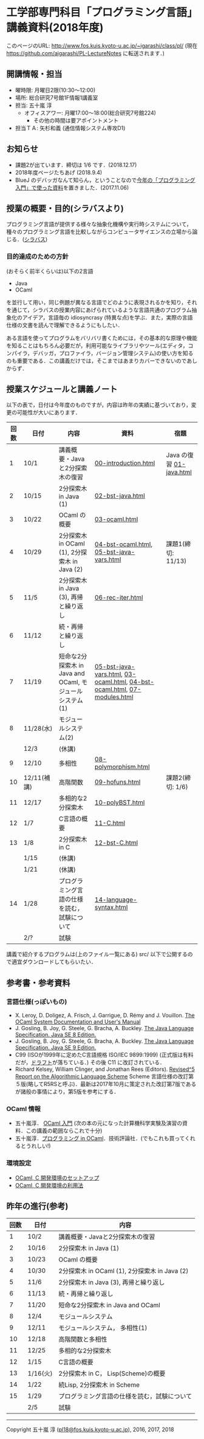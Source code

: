 # 工学部専門科目「プログラミング言語」講義資料(2018年度)

このページのURL: http://www.fos.kuis.kyoto-u.ac.jp/~igarashi/class/pl/ (現在 https://github.com/aigarashi/PL-LectureNotes に転送されます．)

## 開講情報・担当

* 曜時限: 月曜日2限(10:30〜12:00)
* 場所: 総合研究7号館1F情報1講義室
* 担当: 五十嵐 淳
    * オフィスアワー: 月曜17:00〜18:00(総合研究7号館224)
         * その他の時間は要アポイントメント
* 担当ＴＡ: 矢杉和義 (通信情報システム専攻D1)

## お知らせ

* 課題2が出ています．締切は 1/6 です．(2018.12.17)
* 2018年度ページたちあげ (2018.9.4)
* BlueJ のデバッガなんて知らん，ということなので[今年の「プログラミング入門」で使った資料](http://www.fos.kuis.kyoto-u.ac.jp/~igarashi/tmp/BlueJTool2.pdf)を置きました．(2017.11.06)

## 授業の概要・目的(シラバスより)

プログラミング言語が提供する様々な抽象化機構や実行時システムについて，種々のプログラミング言語を比較しながらコンピュータサイエンスの立場から論じる．([シラバス](http://www.t.kyoto-u.ac.jp/syllabus-s/?mode=subject&lang=ja&year=2017&b=6&c=90170))

### 目的達成のための方針

(おそらく前半くらいは)以下の2言語

* Java
* OCaml

を並行して用い，同じ例題が異なる言語でどのように表現されるかを知り，それを通じて，シラバスの授業内容にあげられているような言語共通のプログラム抽象化のアイデア，言語毎の idiosyncrasy (特異な点)を学ぶ．また，実際の言語仕様の文書を読んで理解できるようにもしたい．

ある言語を使ってプログラムをバリバリ書くためには，その基本的な原理や機能を知ることはもちろん必要だが，利用可能なライブラリやツール(エディタ，コンパイラ，デバッガ，プロファイラ，バージョン管理システム)の使い方を知るのも重要である．この講義だけでは，そこまではあまりカバーできないのであしからず．

## 授業スケジュールと講義ノート

以下の表で，日付は今年度のものですが，内容は昨年の実績に基づいており，変更の可能性が大いにあります．

|回数|日付| 内容 | 資料 | 宿題 |
|----|----|-----------|------|------|
|1   |10/1| 講義概要・Javaと2分探索木の復習 | [00-introduction.html](http://www.fos.kuis.kyoto-u.ac.jp/~igarashi/class/pl/00-introduction.html)  |  Java の復習 [01-java.html](http://www.fos.kuis.kyoto-u.ac.jp/~igarashi/class/pl/01-java.html) |
|2   |10/15| 2分探索木 in Java (1) | [02-bst-java.html](http://www.fos.kuis.kyoto-u.ac.jp/~igarashi/class/pl/02-bst-java.html) |      |
|3   |10/22| OCaml の概要 | [03-ocaml.html](http://www.fos.kuis.kyoto-u.ac.jp/~igarashi/class/pl/03-ocaml.html)     |      |
|4   |10/29| 2分探索木 in OCaml (1),  2分探索木 in Java (2) | [04-bst-ocaml.html](http://www.fos.kuis.kyoto-u.ac.jp/~igarashi/class/pl/04-bst-ocaml.html), [05-bst-java-vars.html](http://www.fos.kuis.kyoto-u.ac.jp/~igarashi/class/pl/05-bst-java-vars.html)  | 課題1(締切: 11/13) |
|5   |11/5| 2分探索木 in Java (3), 再帰と繰り返し | [06-rec-iter.html](http://www.fos.kuis.kyoto-u.ac.jp/~igarashi/class/pl/06-rec-iter.html)  |     | 
|6   |11/12| 続・再帰と繰り返し |      |      |
|7   |11/19| 短命な2分探索木 in Java and OCaml, モジュールシステム(1) | [05-bst-java-vars.html](http://www.fos.kuis.kyoto-u.ac.jp/~igarashi/class/pl/05-bst-java-vars.html#mutable-bst), [03-ocaml.html](http://www.fos.kuis.kyoto-u.ac.jp/~igarashi/class/pl/03-ocaml.html#quick-intro-ocaml3), [04-bst-ocaml.html](http://www.fos.kuis.kyoto-u.ac.jp/~igarashi/class/pl/04-bst-ocaml.html#bstMutable-ocaml), [07-modules.html](http://www.fos.kuis.kyoto-u.ac.jp/~igarashi/class/pl/07-modules.html)  |      |
|8   |11/28(水)| モジュールシステム(2)| |    |
|    |12/3| (休講)  |   |      |
|9  |12/10| 多相性 | [08-polymorphism.html](http://www.fos.kuis.kyoto-u.ac.jp/~igarashi/class/pl/08-polymorphism.html) |      |
|10   |12/11(補講)| 高階関数 | [09-hofuns.html](http://www.fos.kuis.kyoto-u.ac.jp/~igarashi/class/pl/09-hofuns.html) | 課題2(締切: 1/6) |
|11  |12/17| 多相的な2分探索木  | [10-polyBST.html](http://www.fos.kuis.kyoto-u.ac.jp/~igarashi/class/pl/10-polyBST.html) |     |
|12  |1/7| C言語の概要 | [11-C.html](http://www.fos.kuis.kyoto-u.ac.jp/~igarashi/class/pl/11-C.html) |      |
|13  |1/8| 2分探索木 in C | [12-bst-C.html](http://www.fos.kuis.kyoto-u.ac.jp/~igarashi/class/pl/12-bst-C.html) |      |
|    |1/15| (休講) |   |      |
|    |1/21| (休講) |   |      |
|14  |1/28| プログラミング言語の仕様を読む，試験について | [14-language-syntax.html](http://www.fos.kuis.kyoto-u.ac.jp/~igarashi/class/pl/14-language-syntax.html)    |      |
|    |2/?|試験      |      |      |

講義で紹介するプログラムは(上のファイル一覧にある) src/ 以下で公開するので適宜ダウンロードしてもらいたい．

## 参考書・参考資料

### 言語仕様(っぽいもの)
* X. Leroy, D. Doligez, A. Frisch, J. Garrigue, D. Rémy and J. Vouillon.
[The OCaml System Documentation and User's Manual](http://caml.inria.fr/pub/docs/manual-ocaml/index.html)
* J. Gosling, B. Joy, G. Steele, G. Bracha, A. Buckley.  [The Java Language Specification. Java SE 8 Edition.](https://docs.oracle.com/javase/specs/jls/se8/html/index.html)
* J. Gosling, B. Joy, G. Steele, G. Bracha, A. Buckley.  [The Java Language Specification. Java SE 9 Edition.](https://docs.oracle.com/javase/specs/jls/se9/html/index.html)
* C99 (ISOが1999年に定めたC言語規格 ISO/IEC 9899:1999) (正式版は有料だが，[ドラフト](http://www.open-std.org/jtc1/sc22/WG14/www/docs/n1256.pdf)が落ちている．) その後 C11 に改訂されている．
* Richard Kelsey, William Clinger, and Jonathan Rees (Editors). [Revised^5 Report on the Algorithmic Language Scheme](http://www.schemers.org/Documents/Standards/R5RS/) Scheme 言語仕様の改訂第５版(略してR5RSと呼ぶ)．最新は2017年10月に策定された改訂第7版であるが諸般の事情により，第5版を参考にする．

### OCaml 情報
* 五十嵐淳． [OCaml 入門](http://www.fos.kuis.kyoto-u.ac.jp/~igarashi/class/isle4-11w/mltext.pdf) (次の本の元になった計算機科学実験及演習の資料．この講義の範囲ならこれで十分)
* 五十嵐淳．[プログラミング in OCaml](http://www.fos.kuis.kyoto-u.ac.jp/~igarashi/OCaml/)．技術評論社．(でもこれも買ってくれるとうれしい!)

### 環境設定

* [OCaml, C 開発環境のセットアップ](http://www.fos.kuis.kyoto-u.ac.jp/~igarashi/class/pl/setup.html)
* [OCaml, C 開発環境の利用法](http://www.fos.kuis.kyoto-u.ac.jp/~igarashi/class/pl/usage.html)

## 昨年の進行(参考)

|回数|日付| 内容 |
|----|----|-----------|
|1   |10/2| 講義概要・Javaと2分探索木の復習 |
|2   |10/16| 2分探索木 in Java (1) |
|3   |10/23| OCaml の概要 |
|4   |10/30| 2分探索木 in OCaml (1),  2分探索木 in Java (2) |
|5   |11/6| 2分探索木 in Java (3), 再帰と繰り返し |
|6   |11/13| 続・再帰と繰り返し |
|7   |11/20| 短命な2分探索木 in Java and OCaml |
|8   |12/4|モジュールシステム |
|9   |12/11| モジュールシステム， 多相性(1)  |
|10  |12/18| 高階関数と多相性 |
|11  |12/25| 多相的な2分探索木 |
|12  |1/15| C言語の概要  |
|13  |1/16(火)| 2分探索木 in C， Lisp(Scheme)の概要  |
|14  |1/22| 続Lisp, 2分探索木 in Scheme |
|15  |1/29| プログラミング言語の仕様を読む，試験について |
|    |2/5|試験      |

-----------
Copyright 五十嵐 淳 (pl18@fos.kuis.kyoto-u.ac.jp), 2016, 2017, 2018
